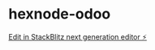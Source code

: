# hexnode-odoo

[Edit in StackBlitz next generation editor ⚡️](https://stackblitz.com/~/github.com/madatafrica/hexnode-odoo)